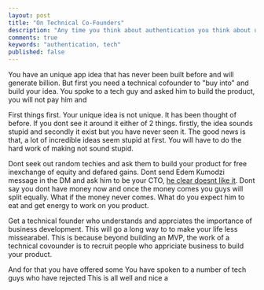 ```yaml
---
layout: post
title: "On Technical Co-Founders"
description: "Any time you think about authentication you think about username and passwords. "
comments: true
keywords: "authentication, tech"
published: false
---
```


You have an unique app idea that has never been built before and will generate billion. But first you need a technical cofounder to "buy into" and build your idea.  You spoke to a tech guy and asked him to build the product, you will not pay him and 

First things first. Your unique idea is not unique. It has been thought of before. If you dont see it around it either of 2 things. firstly, the idea sounds stupid and secondly it exist but you have never seen it. The good news is that, a lot of incredible ideas seem stupid at first. You will have to do the hard work of making not sound stupid. 

Dont seek out random techies and ask them to build your product for free inexchange of equity and defared gains. Dont send Edem Kumodzi message in the DM and ask him to be your CTO, [he clear doesnt like it](https://twitter.com/edemkumodzi/status/1097200073035911168).  Dont say you dont have money now and once the money comes you guys will split equally. What if the money never comes. What do you expect him to eat and get energy to work on you product. 

Get a technical founder who understands and apprciates the importance of business development. This will go a long way to to make your life less missearabel. This is because beyond building an MVP, the work of a technical covounder is to recruit people who appriciate business to build your product. 



And for that you have offered some  You have spoken to a number of tech guys who have rejected   This is all well and nice a